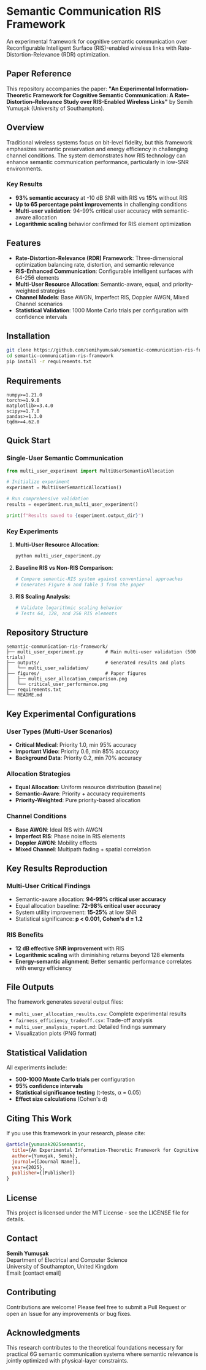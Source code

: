 # Semantic Communication RIS Framework

An experimental framework for cognitive semantic communication over Reconfigurable Intelligent Surface (RIS)-enabled wireless links with Rate-Distortion-Relevance (RDR) optimization.

## Paper Reference

This repository accompanies the paper: **"An Experimental Information-Theoretic Framework for Cognitive Semantic Communication: A Rate–Distortion–Relevance Study over RIS-Enabled Wireless Links"** by Semih Yumuşak (University of Southampton).

## Overview

Traditional wireless systems focus on bit-level fidelity, but this framework emphasizes semantic preservation and energy efficiency in challenging channel conditions. The system demonstrates how RIS technology can enhance semantic communication performance, particularly in low-SNR environments.

### Key Results

- **93% semantic accuracy** at -10 dB SNR with RIS vs **15%** without RIS
- **Up to 65 percentage point improvements** in challenging conditions
- **Multi-user validation**: 94-99% critical user accuracy with semantic-aware allocation
- **Logarithmic scaling** behavior confirmed for RIS element optimization

## Features

- **Rate-Distortion-Relevance (RDR) Framework**: Three-dimensional optimization balancing rate, distortion, and semantic relevance
- **RIS-Enhanced Communication**: Configurable intelligent surfaces with 64-256 elements
- **Multi-User Resource Allocation**: Semantic-aware, equal, and priority-weighted strategies
- **Channel Models**: Base AWGN, Imperfect RIS, Doppler AWGN, Mixed Channel scenarios
- **Statistical Validation**: 1000 Monte Carlo trials per configuration with confidence intervals

## Installation

```bash
git clone https://github.com/semihyumusak/semantic-communication-ris-framework.git
cd semantic-communication-ris-framework
pip install -r requirements.txt
```

## Requirements

```
numpy>=1.21.0
torch>=1.9.0
matplotlib>=3.4.0
scipy>=1.7.0
pandas>=1.3.0
tqdm>=4.62.0
```

## Quick Start

### Single-User Semantic Communication

```python
from multi_user_experiment import MultiUserSemanticAllocation

# Initialize experiment
experiment = MultiUserSemanticAllocation()

# Run comprehensive validation
results = experiment.run_multi_user_experiment()

print(f"Results saved to {experiment.output_dir}")
```

### Key Experiments

1. **Multi-User Resource Allocation**:
   ```bash
   python multi_user_experiment.py
   ```

2. **Baseline RIS vs Non-RIS Comparison**:
   ```python
   # Compare semantic-RIS system against conventional approaches
   # Generates Figure 6 and Table 3 from the paper
   ```

3. **RIS Scaling Analysis**:
   ```python
   # Validate logarithmic scaling behavior
   # Tests 64, 128, and 256 RIS elements
   ```

## Repository Structure

```
semantic-communication-ris-framework/
├── multi_user_experiment.py        # Main multi-user validation (500 trials)
├── outputs/                        # Generated results and plots
│   └── multi_user_validation/
├── figures/                        # Paper figures
│   ├── multi_user_allocation_comparison.png
│   └── critical_user_performance.png
├── requirements.txt
└── README.md
```

## Key Experimental Configurations

### User Types (Multi-User Scenarios)
- **Critical Medical**: Priority 1.0, min 95% accuracy
- **Important Video**: Priority 0.6, min 85% accuracy  
- **Background Data**: Priority 0.2, min 70% accuracy

### Allocation Strategies
- **Equal Allocation**: Uniform resource distribution (baseline)
- **Semantic-Aware**: Priority + accuracy requirements
- **Priority-Weighted**: Pure priority-based allocation

### Channel Conditions
- **Base AWGN**: Ideal RIS with AWGN
- **Imperfect RIS**: Phase noise in RIS elements
- **Doppler AWGN**: Mobility effects
- **Mixed Channel**: Multipath fading + spatial correlation

## Key Results Reproduction

### Multi-User Critical Findings
- Semantic-aware allocation: **94-99% critical user accuracy**
- Equal allocation baseline: **72-98% critical user accuracy**
- System utility improvement: **15-25%** at low SNR
- Statistical significance: **p < 0.001, Cohen's d = 1.2**

### RIS Benefits
- **12 dB effective SNR improvement** with RIS
- **Logarithmic scaling** with diminishing returns beyond 128 elements
- **Energy-semantic alignment**: Better semantic performance correlates with energy efficiency

## File Outputs

The framework generates several output files:

- `multi_user_allocation_results.csv`: Complete experimental results
- `fairness_efficiency_tradeoff.csv`: Trade-off analysis
- `multi_user_analysis_report.md`: Detailed findings summary
- Visualization plots (PNG format)

## Statistical Validation

All experiments include:
- **500-1000 Monte Carlo trials** per configuration
- **95% confidence intervals**
- **Statistical significance testing** (t-tests, α = 0.05)
- **Effect size calculations** (Cohen's d)

## Citing This Work

If you use this framework in your research, please cite:

```bibtex
@article{yumusak2025semantic,
  title={An Experimental Information-Theoretic Framework for Cognitive Semantic Communication: A Rate–Distortion–Relevance Study over RIS-Enabled Wireless Links},
  author={Yumuşak, Semih},
  journal={[Journal Name]},
  year={2025},
  publisher={[Publisher]}
}
```

## License

This project is licensed under the MIT License - see the LICENSE file for details.

## Contact

**Semih Yumuşak**  
Department of Electrical and Computer Science  
University of Southampton, United Kingdom  
Email: [contact email]

## Contributing

Contributions are welcome! Please feel free to submit a Pull Request or open an Issue for any improvements or bug fixes.

## Acknowledgments

This research contributes to the theoretical foundations necessary for practical 6G semantic communication systems where semantic relevance is jointly optimized with physical-layer constraints.
